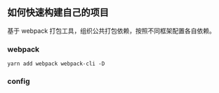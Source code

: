 ## 如何快速构建自己的项目

基于 webpack 打包工具，组织公共打包依赖，按照不同框架配置各自依赖。

### webpack

```
yarn add webpack webpack-cli -D
```

### config
